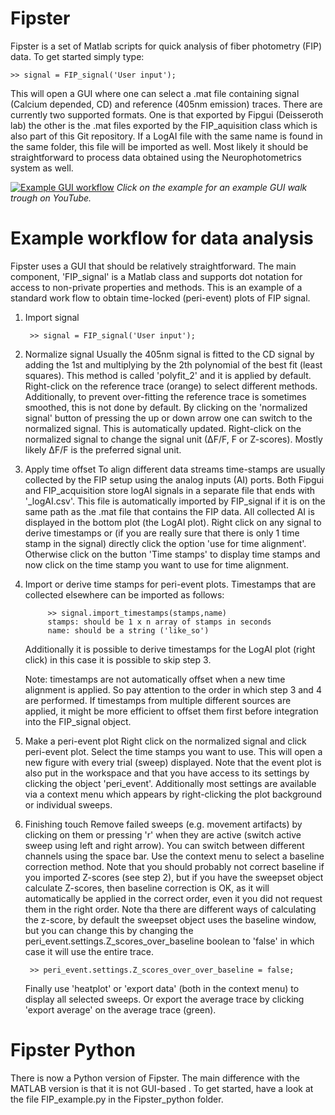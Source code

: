 # Fipster
Fipster is a set of Matlab scripts for quick analysis of fiber photometry (FIP) data. To get started simply type:

    >> signal = FIP_signal('User input');

This will open a GUI where one can select a .mat file containing signal (Calcium depended, CD) and reference (405nm emission) traces. There are currently two supported formats. One is that exported by Fipgui (Deisseroth lab) the other is the .mat files exported by the FIP_aquisition class which is also part of this Git repository. If a LogAI file with the same name is found in the same folder, this file will be imported as well. Most likely it should be straightforward to process data obtained using the Neurophotometrics system as well.

[![Example GUI workflow](https://j.gifs.com/z6oYo2.gif)](https://youtu.be/1qFxPjTp09g)
*Click on the example for an example GUI walk trough on YouTube.*

# Example workflow for data analysis
Fipster uses a GUI that should be relatively straightforward. The main component, 'FIP_signal' is a Matlab class and supports dot notation for access to non-private properties and methods. This is an example of a standard work flow to obtain time-locked (peri-event) plots of FIP signal.

1. Import signal

		>> signal = FIP_signal('User input');

2. Normalize signal
	Usually the 405nm signal is fitted to the CD signal by adding the 1st and multiplying by the 2th polynomial of the best fit (least squares). This method is called 'polyfit_2' and it is applied by default. Right-click on the reference trace (orange) to select different methods. Additionally, to prevent over-fitting the reference trace is sometimes smoothed, this is not done by default. By clicking on the 'normalized signal' button of pressing the up or down arrow one can switch to the normalized signal. This is automatically updated. Right-click on the normalized signal to change the signal unit (∆F/F, F or Z-scores). Mostly likely ∆F/F is the preferred signal unit.

3. Apply time offset
	To align different data streams time-stamps are usually collected by the FIP setup using the analog inputs (AI) ports. Both Fipgui and FIP_acquisition store logAI signals in a separate file that ends with '_logAI.csv'. This file is automatically imported by FIP_signal if it is on the same path as the .mat file that contains the FIP data. All collected AI is displayed in the bottom plot (the LogAI plot). Right click on any signal to derive timestamps or (if you are really sure that there is only 1 time stamp in the signal) directly click the option 'use for time alignment'. Otherwise click on the button 'Time stamps' to display time stamps and now click on the time stamp you want to use for time alignment.

4. Import or derive time stamps for peri-event plots.
	Timestamps that are collected elsewhere can be imported as follows:

			>> signal.import_timestamps(stamps,name) 
			stamps: should be 1 x n array of stamps in seconds
			name: should be a string ('like_so')

	Additionally it is possible to derive timestamps for the LogAI plot (right click) in this case it is possible to skip step 3.

	Note: timestamps are not automatically offset when a new time alignment is applied. So pay attention to the order in which step 3 and 4 are performed. If timestamps from multiple different sources are applied, it might be more efficient to offset them first before integration into the FIP_signal object.

5. Make a peri-event plot
	Right click on the normalized signal and click peri-event plot. Select the time stamps you want to use. This will open a new figure with every trial (sweep) displayed. Note that the event plot is also put in the workspace and that you have access to its settings by clicking the object 'peri_event'. Additionally most settings are available via a context menu which appears by right-clicking the plot background or individual sweeps.

6. Finishing touch
	Remove failed sweeps (e.g. movement artifacts) by clicking on them or pressing 'r' when they are active (switch active sweep using left and right arrow). You can switch between different channels using the space bar. Use the context menu to select a baseline correction method. Note that you should probably not correct baseline if you imported Z-scores (see step 2), but if you have the sweepset object calculate Z-scores, then baseline correction is OK, as it will automatically be applied in the correct order, even it you did not request them in the right order. Note tha there are different ways of calculating the z-score, by default the sweepset object uses the baseline window, but you can change this by changing the peri_event.settings.Z_scores_over_baseline boolean to 'false' in which case it will use the entire trace.
		
		>> peri_event.settings.Z_scores_over_over_baseline = false;
		
	Finally use 'heatplot' or 'export data' (both in the context menu) to display all selected sweeps. Or export the average trace by clicking 'export average' on the average trace (green).

# Fipster Python
There is now a Python version of Fipster. The main difference with the MATLAB version is that it is not GUI-based . To get started, have a look at the file FIP_example.py in the Fipster_python folder.
